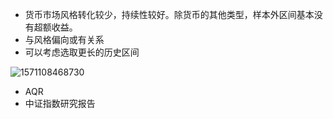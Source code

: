 - 货币市场风格转化较少，持续性较好。除货币的其他类型，样本外区间基本没有超额收益。
- 与风格偏向或有关系
- 可以考虑选取更长的历史区间

![1571108468730](C:\Users\Lenovo\AppData\Roaming\Typora\typora-user-images\1571108468730.png)

- AQR
- 中证指数研究报告

